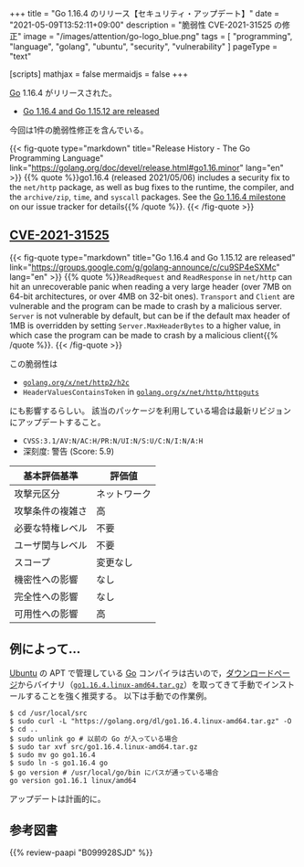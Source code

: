 +++
title = "Go 1.16.4 のリリース【セキュリティ・アップデート】"
date =  "2021-05-09T13:52:11+09:00"
description = "脆弱性 CVE-2021-31525 の修正"
image = "/images/attention/go-logo_blue.png"
tags  = [ "programming", "language", "golang", "ubuntu", "security", "vulnerability" ]
pageType = "text"

[scripts]
  mathjax = false
  mermaidjs = false
+++

[Go] 1.16.4 がリリースされた。

- [Go 1.16.4 and Go 1.15.12 are released](https://groups.google.com/g/golang-announce/c/cu9SP4eSXMc)

今回は1件の脆弱性修正を含んでいる。

{{< fig-quote type="markdown" title="Release History - The Go Programming Language" link="https://golang.org/doc/devel/release.html#go1.16.minor" lang="en" >}}
{{% quote %}}go1.16.4 (released 2021/05/06) includes a security fix to the `net/http` package, as well as bug fixes to the runtime, the compiler, and the `archive/zip`, `time`, and `syscall` packages. See the [Go 1.16.4 milestone](https://github.com/golang/go/issues?q=milestone%3AGo1.16.4+label%3ACherryPickApproved) on our issue tracker for details{{% /quote %}}.
{{< /fig-quote >}}

## [CVE-2021-31525]

{{< fig-quote type="markdown" title="Go 1.16.4 and Go 1.15.12 are released" link="https://groups.google.com/g/golang-announce/c/cu9SP4eSXMc" lang="en" >}}
{{% quote %}}`ReadRequest` and `ReadResponse` in `net/http` can hit an unrecoverable panic when reading a very large header (over 7MB on 64-bit architectures, or over 4MB on 32-bit ones). `Transport` and `Client` are vulnerable and the program can be made to crash by a malicious server.  `Server` is not vulnerable by default, but can be if the default max header of 1MB is overridden by setting `Server.MaxHeaderBytes` to a higher value, in which case the program can be made to crash by a malicious client{{% /quote %}}.
{{< /fig-quote >}}

この脆弱性は

- [`golang.org/x/net/http2/h2c`](http://golang.org/x/net/http2/h2c)
- `HeaderValuesContainsToken` in [`golang.org/x/net/http/httpguts`](http://golang.org/x/net/http/httpguts)

にも影響するらしい。
該当のパッケージを利用している場合は最新リビジョンにアップデートすること。

- `CVSS:3.1/AV:N/AC:H/PR:N/UI:N/S:U/C:N/I:N/A:H`
- 深刻度: 警告 (Score: 5.9)

| 基本評価基準 | 評価値 |
|--------|-------|
| 攻撃元区分 | ネットワーク |
| 攻撃条件の複雑さ | 高 |
| 必要な特権レベル | 不要 |
| ユーザ関与レベル | 不要 |
| スコープ | 変更なし |
| 機密性への影響 | なし |
| 完全性への影響 | なし |
| 可用性への影響 | 高 |

## 例によって...

[Ubuntu] の APT で管理している [Go] コンパイラは古いので，[ダウンロードページ](https://golang.org/dl/ "Downloads - The Go Programming Language")からバイナリ（[`go1.16.4.linux-amd64.tar.gz`](https://golang.org/dl/go1.16.4.linux-amd64.tar.gz)）を取ってきて手動でインストールすることを強く推奨する。
以下は手動での作業例。

```text
$ cd /usr/local/src
$ sudo curl -L "https://golang.org/dl/go1.16.4.linux-amd64.tar.gz" -O
$ cd ..
$ sudo unlink go # 以前の Go が入っている場合
$ sudo tar xvf src/go1.16.4.linux-amd64.tar.gz
$ sudo mv go go1.16.4
$ sudo ln -s go1.16.4 go
$ go version # /usr/local/go/bin にパスが通っている場合
go version go1.16.1 linux/amd64
```

アップデートは計画的に。

[Go]: https://golang.org/ "The Go Programming Language"
[Ubuntu]: https://www.ubuntu.com/ "The leading operating system for PCs, IoT devices, servers and the cloud | Ubuntu"
[CVE-2021-31525]: https://nvd.nist.gov/vuln/detail/CVE-2021-31525

## 参考図書

{{% review-paapi "B099928SJD" %}} <!-- プログラミング言語Go -->
